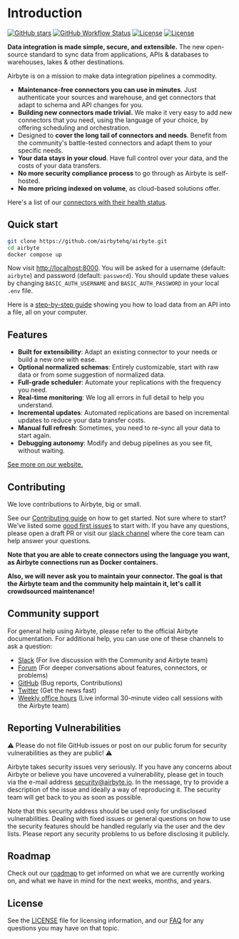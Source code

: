 # Introduction

[![GitHub stars](https://img.shields.io/github/stars/airbytehq/airbyte?style=social&label=Star&maxAge=2592000)](https://GitHub.com/airbytehq/airbyte/stargazers/) [![GitHub Workflow Status](https://img.shields.io/github/workflow/status/airbytehq/airbyte/Airbyte%20CI)](https://github.com/airbytehq/airbyte/actions/workflows/gradle.yml) [![License](https://img.shields.io/static/v1?label=license&message=MIT&color=brightgreen)](https://github.com/airbytehq/airbyte/tree/a9b1c6c0420550ad5069aca66c295223e0d05e27/LICENSE/README.md) [![License](https://img.shields.io/static/v1?label=license&message=ELv2&color=brightgreen)](https://github.com/airbytehq/airbyte/tree/a9b1c6c0420550ad5069aca66c295223e0d05e27/LICENSE/README.md)

**Data integration is made simple, secure, and extensible.**
The new open-source standard to sync data from applications, APIs & databases to warehouses, lakes & other destinations.

Airbyte is on a mission to make data integration pipelines a commodity.

- **Maintenance-free connectors you can use in minutes**. Just authenticate your sources and warehouse, and get connectors that adapt to schema and API changes for you.
- **Building new connectors made trivial.** We make it very easy to add new connectors that you need, using the language of your choice, by offering scheduling and orchestration.
- Designed to **cover the long tail of connectors and needs**. Benefit from the community's battle-tested connectors and adapt them to your specific needs.
- **Your data stays in your cloud**. Have full control over your data, and the costs of your data transfers.
- **No more security compliance process** to go through as Airbyte is self-hosted.
- **No more pricing indexed on volume**, as cloud-based solutions offer.

Here's a list of our [connectors with their health status](docs/integrations/).

## Quick start

```bash
git clone https://github.com/airbytehq/airbyte.git
cd airbyte
docker compose up
```

Now visit [http://localhost:8000](http://localhost:8000). You will be asked for a username (default: `airbyte`) and password (default: `password`). You should update these values by changing `BASIC_AUTH_USERNAME` and `BASIC_AUTH_PASSWORD` in your local `.env` file.

Here is a [step-by-step guide](https://github.com/airbytehq/airbyte/tree/e378d40236b6a34e1c1cb481c8952735ec687d88/docs/quickstart/getting-started.md) showing you how to load data from an API into a file, all on your computer.

## Features

- **Built for extensibility**: Adapt an existing connector to your needs or build a new one with ease.
- **Optional normalized schemas**: Entirely customizable, start with raw data or from some suggestion of normalized data.
- **Full-grade scheduler**: Automate your replications with the frequency you need.
- **Real-time monitoring**: We log all errors in full detail to help you understand.
- **Incremental updates**: Automated replications are based on incremental updates to reduce your data transfer costs.
- **Manual full refresh**: Sometimes, you need to re-sync all your data to start again.
- **Debugging autonomy**: Modify and debug pipelines as you see fit, without waiting.

[See more on our website.](https://airbyte.io/features/)

## Contributing

We love contributions to Airbyte, big or small.

See our [Contributing guide](docs/contributing-to-airbyte/README.md) on how to get started. Not sure where to start? We’ve listed some [good first issues](https://github.com/airbytehq/airbyte/labels/good%20first%20issue) to start with. If you have any questions, please open a draft PR or visit our [slack channel](https://github.com/airbytehq/airbyte/tree/a9b1c6c0420550ad5069aca66c295223e0d05e27/slack.airbyte.io) where the core team can help answer your questions.

**Note that you are able to create connectors using the language you want, as Airbyte connections run as Docker containers.**

**Also, we will never ask you to maintain your connector. The goal is that the Airbyte team and the community help maintain it, let's call it crowdsourced maintenance!**

## Community support

For general help using Airbyte, please refer to the official Airbyte documentation. For additional help, you can use one of these channels to ask a question:

- [Slack](https://slack.airbyte.io) \(For live discussion with the Community and Airbyte team\)
- [Forum](https://discuss.airbyte.io/) \(For deeper conversations about features, connectors, or problems\)
- [GitHub](https://github.com/airbytehq/airbyte) \(Bug reports, Contributions\)
- [Twitter](https://twitter.com/airbytehq) \(Get the news fast\)
- [Weekly office hours](https://airbyte.io/weekly-office-hours/) \(Live informal 30-minute video call sessions with the Airbyte team\)

## Reporting Vulnerabilities

⚠️ Please do not file GitHub issues or post on our public forum for security vulnerabilities as they are public! ⚠️

Airbyte takes security issues very seriously. If you have any concerns about Airbyte or believe you have uncovered a vulnerability, please get in touch via the e-mail address security@airbyte.io. In the message, try to provide a description of the issue and ideally a way of reproducing it. The security team will get back to you as soon as possible.

Note that this security address should be used only for undisclosed vulnerabilities. Dealing with fixed issues or general questions on how to use the security features should be handled regularly via the user and the dev lists. Please report any security problems to us before disclosing it publicly.

## Roadmap

Check out our [roadmap](https://app.harvestr.io/roadmap/view/pQU6gdCyc/launch-week-roadmap) to get informed on what we are currently working on, and what we have in mind for the next weeks, months, and years.

## License

See the [LICENSE](docs/project-overview/licenses/) file for licensing information, and our [FAQ](docs/project-overview/licenses/license-faq.md) for any questions you may have on that topic.
